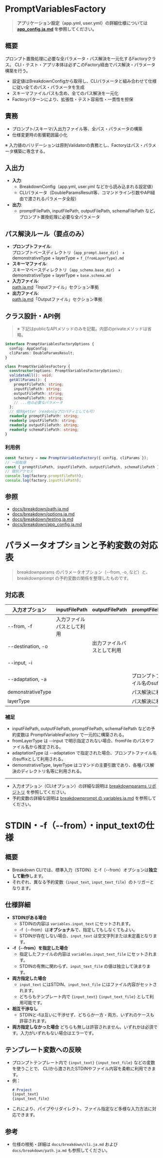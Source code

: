 # PromptVariablesFactory

> **アプリケーション設定（app.yml, user.yml）の詳細仕様については [app_config.ja.md](./app_config.ja.md) を参照してください。**

## 概要

プロンプト置換処理に必要な全パラメータ・パス解決を一元化するFactoryクラス。
CLI・テスト・アプリ本体は必ずこのFactory経由でパス解決・パラメータ構築を行う。

- 設定値はBreakdownConfigから取得し、CLIパラメータと組み合わせて仕様に従い全てのパス・パラメータを生成
- スキーマファイルパスも含め、全てのパス解決を一元化
- Factoryパターンにより、拡張性・テスト容易性・一貫性を担保

## 責務

- プロンプト/スキーマ/入出力ファイル等、全パス・パラメータの構築
- 仕様変更時の影響範囲最小化

※ 入力値のバリデーションは原則Validatorの責務とし、Factoryはパス・パラメータ構築に専念する。

## 入出力

- **入力**:  
  - BreakdownConfig（app.yml, user.yml などから読み込まれる設定値）
  - CLIパラメータ（DoubleParamsResult等、コマンドライン引数やAPI経由で渡されるパラメータ全般）
- **出力**:  
  - promptFilePath, inputFilePath, outputFilePath, schemaFilePath など、プロンプト置換処理に必要な全パラメータ

## パス解決ルール（要点のみ）

- **プロンプトファイル**:  
  プロンプトベースディレクトリ（`app_prompt.base_dir`） + demonstrativeType + layerType + `f_{fromLayerType}.md`
- **スキーマファイル**:  
  スキーマベースディレクトリ（`app_schema.base_dir`） + demonstrativeType + layerType + `base.schema.md`
- **入力ファイル**:  
  [path.ja.md](./path.ja.md)「Inputファイル」セクション準拠
- **出力ファイル**:  
  [path.ja.md](./path.ja.md)「Outputファイル」セクション準拠

## クラス設計・API例

> ※ 下記はpublicなAPIメソッドのみを記載。内部のprivateメソッドは省略。

```ts
interface PromptVariablesFactoryOptions {
  config: AppConfig;
  cliParams: DoubleParamsResult;
}

class PromptVariablesFactory {
  constructor(options: PromptVariablesFactoryOptions);
  validateAll(): void;
  getAllParams(): {
    promptFilePath: string;
    inputFilePath: string;
    outputFilePath: string;
    schemaFilePath: string;
    // ...他の必要なパラメータ
  };
  // 個別getter（readonlyプロパティとしても可）
  readonly promptFilePath: string;
  readonly inputFilePath: string;
  readonly outputFilePath: string;
  readonly schemaFilePath: string;
}
```

### 利用例

```ts
const factory = new PromptVariablesFactory({ config, cliParams });
// 一括取得
const { promptFilePath, inputFilePath, outputFilePath, schemaFilePath } = factory.getAllParams();
// 個別アクセス
console.log(factory.promptFilePath);
console.log(factory.inputFilePath);
```

## 参照

- [docs/breakdown/path.ja.md](./path.ja.md)
- [docs/breakdown/options.ja.md](./options.ja.md)
- [docs/breakdown/testing.ja.md](./testing.ja.md)
- [docs/breakdown/app_config.ja.md](./app_config.ja.md)

# パラメータオプションと予約変数の対応表

> breakdownparams のパラメータオプション（--from, -o, など）と、breakdownprompt の予約変数の関係を整理したものです。

## 対応表

| 入力オプション         | inputFilePath         | outputFilePath        | promptFilePath        | schemaFilePath        | fromLayerType        | adaptationType      |
|------------------------|-----------------------|-----------------------|-----------------------|-----------------------|----------------------|---------------------|
| --from, -f             | 入力ファイルパスとして利用 |                       |                       |                       | fromFileから推定      |                     |
| --destination, -o      |                       | 出力ファイルパスとして利用 |                       |                       |                      |                     |
| --input, -i            |                       |                       |                       |                       | 入力レイヤー種別を指定 |                     |
| --adaptation, -a       |                       |                       | プロンプトファイル名のsuffix |                       |                      | プロンプト種別を指定   |
| demonstrativeType      |                       |                       | パス解決に利用         | パス解決に利用         |                      |                     |
| layerType              |                       |                       | パス解決に利用         | パス解決に利用         |                      |                     |

### 補足
- inputFilePath, outputFilePath, promptFilePath, schemaFilePath などの予約変数は PromptVariablesFactory で一元的に構築される。
- fromLayerType は --input で明示指定されない場合、fromFile のパスやファイル名から推定される。
- adaptationType は --adaptation で指定された場合、プロンプトファイル名のsuffixとして利用される。
- demonstrativeType, layerType はコマンドの主要引数であり、各種パス解決のディレクトリ名等に利用される。

---

- 入力オプション（CLIオプション）の詳細な説明は [breakdownparams リポジトリ](https://github.com/tettuan/breakdownparams) を参照してください。
- 予約変数の詳細な説明は [breakdownprompt の variables.ja.md](https://github.com/tettuan/breakdownprompt/blob/main/docs/variables.ja.md) を参照してください。

# STDIN・-f（--from）・input_textの仕様

## 概要
- Breakdown CLIでは、標準入力（STDIN）と-f（--from）オプションは**独立して動作**します。
- それぞれ、異なる予約変数（`input_text`, `input_text_file`）のトリガーとなります。

## 仕様詳細
- **STDINがある場合**
  - STDINの内容は `variables.input_text` にセットされます。
  - -f（--from）は**オプショナル**で、指定してもしなくてもよい。
  - STDINが存在しない場合、`input_text` は空文字列または未定義となります。
- **-f（--from）を指定した場合**
  - 指定したファイルの内容は `variables.input_text_file` にセットされます。
  - STDINの有無に関わらず、`input_text_file` の値は独立して決まります。
- **両方指定した場合**
  - `input_text` にはSTDIN、`input_text_file` にはファイル内容がセットされます。
  - どちらもテンプレート内で `{input_text}` `{input_text_file}` として利用可能です。
- **相互干渉なし**
  - STDINと-fは互いに干渉せず、どちらか一方・両方、いずれのケースも許容されます。
- **両方指定しなかった場合**
  どちらも無しは許容されません。いずれかは必須です。入力がいずれもない場合はエラーです。

## テンプレート変数への反映
- プロンプトテンプレート内で `{input_text}` `{input_text_file}` などの変数を使うことで、
  CLIから渡されたSTDINやファイル内容を柔軟に利用できます。
- 例：
  ```md
  # Project
  {input_text}
  {input_text_file}
  ```
- これにより、パイプやリダイレクト、ファイル指定など多様な入力方法に対応できます。

## 参考
- 仕様の根拠・詳細は `docs/breakdown/cli.ja.md` および `docs/breakdown/path.ja.md` も参照してください。
